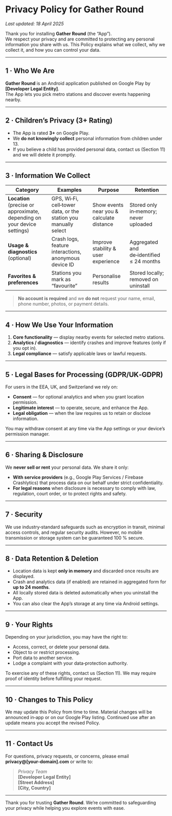 # Privacy Policy for **Gather Round**
_Last updated: 18 April 2025_

Thank you for installing **Gather Round** (the “App”).  
We respect your privacy and are committed to protecting any personal information you share with us. This Policy explains what we collect, why we collect it, and how you can control your data.

---

## 1&nbsp;· Who We Are
**Gather Round** is an Android application published on Google Play by **[Developer Legal Entity]**.  
The App lets you pick metro stations and discover events happening nearby.

---

## 2&nbsp;· Children’s Privacy (3+ Rating)
- The App is rated **3+** on Google Play.  
- We **do not knowingly collect** personal information from children under 13.  
- If you believe a child has provided personal data, contact us (Section 11) and we will delete it promptly.

---

## 3&nbsp;· Information We Collect

| Category | Examples | Purpose | Retention |
|----------|----------|---------|-----------|
| **Location** (precise or approximate, depending on your device settings) | GPS, Wi‑Fi, cell‑tower data, or the station you manually select | Show events near you & calculate distance | Stored only in‑memory; never uploaded |
| **Usage & diagnostics** (optional) | Crash logs, feature interactions, anonymous device ID | Improve stability & user experience | Aggregated and de‑identified ≤ 24 months |
| **Favorites & preferences** | Stations you mark as “favourite” | Personalise results | Stored locally; removed on uninstall |

> **No account is required** and we **do not** request your name, email, phone number, photos, or payment details.

---

## 4&nbsp;· How We Use Your Information
1. **Core functionality** — display nearby events for selected metro stations.  
2. **Analytics / diagnostics** — identify crashes and improve features (only if you opt in).  
3. **Legal compliance** — satisfy applicable laws or lawful requests.

---

## 5&nbsp;· Legal Bases for Processing (GDPR/UK‑GDPR)
For users in the EEA, UK, and Switzerland we rely on:
- **Consent** — for optional analytics and when you grant location permission.  
- **Legitimate interest** — to operate, secure, and enhance the App.  
- **Legal obligation** — when the law requires us to retain or disclose information.

You may withdraw consent at any time via the App settings or your device’s permission manager.

---

## 6&nbsp;· Sharing & Disclosure
We **never sell or rent** your personal data. We share it only:
- **With service providers** (e.g., Google Play Services / Firebase Crashlytics) that process data on our behalf under strict confidentiality.  
- **For legal reasons** when disclosure is necessary to comply with law, regulation, court order, or to protect rights and safety.

---

## 7&nbsp;· Security
We use industry‑standard safeguards such as encryption in transit, minimal access controls, and regular security audits. However, no mobile transmission or storage system can be guaranteed 100 % secure.

---

## 8&nbsp;· Data Retention & Deletion
- Location data is kept **only in memory** and discarded once results are displayed.  
- Crash and analytics data (if enabled) are retained in aggregated form for **up to 24 months**.  
- All locally stored data is deleted automatically when you uninstall the App.  
- You can also clear the App’s storage at any time via Android settings.

---

## 9&nbsp;· Your Rights
Depending on your jurisdiction, you may have the right to:
- Access, correct, or delete your personal data.  
- Object to or restrict processing.  
- Port data to another service.  
- Lodge a complaint with your data‑protection authority.

To exercise any of these rights, contact us (Section 11). We may require proof of identity before fulfilling your request.

---

## 10&nbsp;· Changes to This Policy
We may update this Policy from time to time. Material changes will be announced in‑app or on our Google Play listing. Continued use after an update means you accept the revised Policy.

---

## 11&nbsp;· Contact Us
For questions, privacy requests, or concerns, please email **privacy@[your‑domain].com** or write to:

> *Privacy Team*  
> **[Developer Legal Entity]**  
> **[Street Address]**  
> **[City, Country]**

---

Thank you for trusting **Gather Round**. We’re committed to safeguarding your privacy while helping you explore events with ease.

